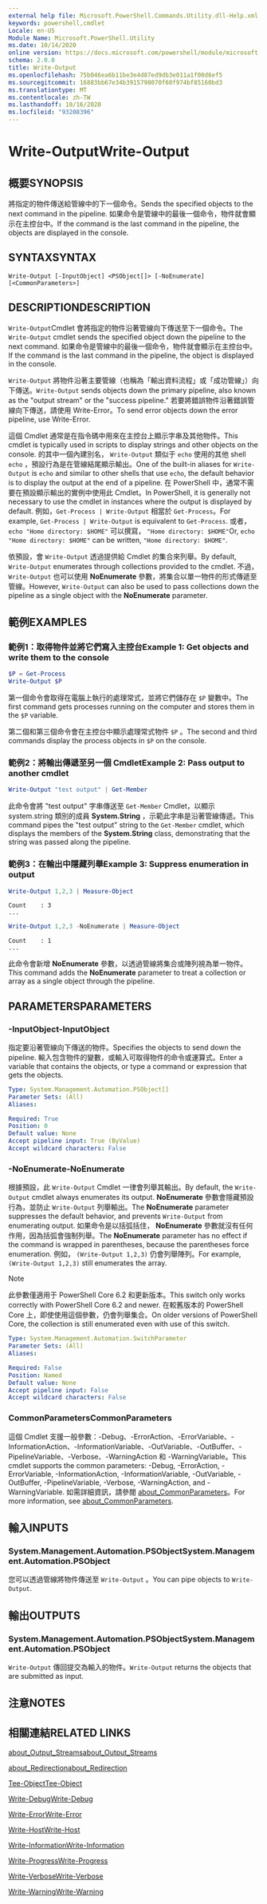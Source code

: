 ```yaml
---
external help file: Microsoft.PowerShell.Commands.Utility.dll-Help.xml
keywords: powershell,cmdlet
Locale: en-US
Module Name: Microsoft.PowerShell.Utility
ms.date: 10/14/2020
online version: https://docs.microsoft.com/powershell/module/microsoft.powershell.utility/write-output?view=powershell-6&WT.mc_id=ps-gethelp
schema: 2.0.0
title: Write-Output
ms.openlocfilehash: 75b046ea6b11be3e4d87ed9db3e011a1f00d6ef5
ms.sourcegitcommit: 16883bb67e34b3915798070f60f974bf85160bd3
ms.translationtype: MT
ms.contentlocale: zh-TW
ms.lasthandoff: 10/16/2020
ms.locfileid: "93208396"
---
```

# <span data-ttu-id="7816c-103">Write-Output</span><span class="sxs-lookup"><span data-stu-id="7816c-103">Write-Output</span></span>

## <span data-ttu-id="7816c-104">概要</span><span class="sxs-lookup"><span data-stu-id="7816c-104">SYNOPSIS</span></span>
<span data-ttu-id="7816c-105">將指定的物件傳送給管線中的下一個命令。</span><span class="sxs-lookup"><span data-stu-id="7816c-105">Sends the specified objects to the next command in the pipeline.</span></span> <span data-ttu-id="7816c-106">如果命令是管線中的最後一個命令，物件就會顯示在主控台中。</span><span class="sxs-lookup"><span data-stu-id="7816c-106">If the command is the last command in the pipeline, the objects are displayed in the console.</span></span>

## <span data-ttu-id="7816c-107">SYNTAX</span><span class="sxs-lookup"><span data-stu-id="7816c-107">SYNTAX</span></span>

```
Write-Output [-InputObject] <PSObject[]> [-NoEnumerate] [<CommonParameters>]
```

## <span data-ttu-id="7816c-108">DESCRIPTION</span><span class="sxs-lookup"><span data-stu-id="7816c-108">DESCRIPTION</span></span>

<span data-ttu-id="7816c-109">`Write-Output`Cmdlet 會將指定的物件沿著管線向下傳送至下一個命令。</span><span class="sxs-lookup"><span data-stu-id="7816c-109">The `Write-Output` cmdlet sends the specified object down the pipeline to the next command.</span></span>
<span data-ttu-id="7816c-110">如果命令是管線中的最後一個命令，物件就會顯示在主控台中。</span><span class="sxs-lookup"><span data-stu-id="7816c-110">If the command is the last command in the pipeline, the object is displayed in the console.</span></span>

<span data-ttu-id="7816c-111">`Write-Output` 將物件沿著主要管線（也稱為「輸出資料流程」或「成功管線」）向下傳送。</span><span class="sxs-lookup"><span data-stu-id="7816c-111">`Write-Output` sends objects down the primary pipeline, also known as the "output stream" or the "success pipeline."</span></span> <span data-ttu-id="7816c-112">若要將錯誤物件沿著錯誤管線向下傳送，請使用 Write-Error。</span><span class="sxs-lookup"><span data-stu-id="7816c-112">To send error objects down the error pipeline, use Write-Error.</span></span>

<span data-ttu-id="7816c-113">這個 Cmdlet 通常是在指令碼中用來在主控台上顯示字串及其他物件。</span><span class="sxs-lookup"><span data-stu-id="7816c-113">This cmdlet is typically used in scripts to display strings and other objects on the console.</span></span> <span data-ttu-id="7816c-114">的其中一個內建別名， `Write-Output` 類似于 `echo` 使用的其他 shell `echo` ，預設行為是在管線結尾顯示輸出。</span><span class="sxs-lookup"><span data-stu-id="7816c-114">One of the built-in aliases for `Write-Output` is `echo` and similar to other shells that use `echo`, the default behavior is to display the output at the end of a pipeline.</span></span> <span data-ttu-id="7816c-115">在 PowerShell 中，通常不需要在預設顯示輸出的實例中使用此 Cmdlet。</span><span class="sxs-lookup"><span data-stu-id="7816c-115">In PowerShell, it is generally not necessary to use the cmdlet in instances where the output is displayed by default.</span></span> <span data-ttu-id="7816c-116">例如，`Get-Process | Write-Output` 相當於 `Get-Process`。</span><span class="sxs-lookup"><span data-stu-id="7816c-116">For example, `Get-Process | Write-Output` is equivalent to `Get-Process`.</span></span> <span data-ttu-id="7816c-117">或者， `echo "Home directory: $HOME"` 可以撰寫， `"Home directory: $HOME"`</span><span class="sxs-lookup"><span data-stu-id="7816c-117">Or, `echo "Home directory: $HOME"` can be written, `"Home directory: $HOME"`.</span></span>

<span data-ttu-id="7816c-118">依預設，會 `Write-Output` 透過提供給 Cmdlet 的集合來列舉。</span><span class="sxs-lookup"><span data-stu-id="7816c-118">By default, `Write-Output` enumerates through collections provided to the cmdlet.</span></span> <span data-ttu-id="7816c-119">不過， `Write-Output` 也可以使用 **NoEnumerate** 參數，將集合以單一物件的形式傳遞至管線。</span><span class="sxs-lookup"><span data-stu-id="7816c-119">However, `Write-Output` can also be used to pass collections down the pipeline as a single object with the **NoEnumerate** parameter.</span></span>

## <span data-ttu-id="7816c-120">範例</span><span class="sxs-lookup"><span data-stu-id="7816c-120">EXAMPLES</span></span>

### <span data-ttu-id="7816c-121">範例1：取得物件並將它們寫入主控台</span><span class="sxs-lookup"><span data-stu-id="7816c-121">Example 1: Get objects and write them to the console</span></span>

```powershell
$P = Get-Process
Write-Output $P
```

<span data-ttu-id="7816c-122">第一個命令會取得在電腦上執行的處理常式，並將它們儲存在 `$P` 變數中。</span><span class="sxs-lookup"><span data-stu-id="7816c-122">The first command gets processes running on the computer and stores them in the `$P` variable.</span></span>

<span data-ttu-id="7816c-123">第二個和第三個命令會在主控台中顯示處理常式物件 `$P` 。</span><span class="sxs-lookup"><span data-stu-id="7816c-123">The second and third commands display the process objects in `$P` on the console.</span></span>

### <span data-ttu-id="7816c-124">範例2：將輸出傳遞至另一個 Cmdlet</span><span class="sxs-lookup"><span data-stu-id="7816c-124">Example 2: Pass output to another cmdlet</span></span>

```powershell
Write-Output "test output" | Get-Member
```

<span data-ttu-id="7816c-125">此命令會將 "test output" 字串傳送至 `Get-Member` Cmdlet，以顯示 system.string 類別的成員 **System.String** ，示範此字串是沿著管線傳遞。</span><span class="sxs-lookup"><span data-stu-id="7816c-125">This command pipes the "test output" string to the `Get-Member` cmdlet, which displays the members of the **System.String** class, demonstrating that the string was passed along the pipeline.</span></span>

### <span data-ttu-id="7816c-126">範例3：在輸出中隱藏列舉</span><span class="sxs-lookup"><span data-stu-id="7816c-126">Example 3: Suppress enumeration in output</span></span>

```powershell
Write-Output 1,2,3 | Measure-Object
```

```Output
Count    : 3
...
```

```powershell
Write-Output 1,2,3 -NoEnumerate | Measure-Object
```

```Output
Count    : 1
...
```

<span data-ttu-id="7816c-127">此命令會新增 **NoEnumerate** 參數，以透過管線將集合或陣列視為單一物件。</span><span class="sxs-lookup"><span data-stu-id="7816c-127">This command adds the **NoEnumerate** parameter to treat a collection or array as a single object through the pipeline.</span></span>

## <span data-ttu-id="7816c-128">PARAMETERS</span><span class="sxs-lookup"><span data-stu-id="7816c-128">PARAMETERS</span></span>

### <span data-ttu-id="7816c-129">-InputObject</span><span class="sxs-lookup"><span data-stu-id="7816c-129">-InputObject</span></span>

<span data-ttu-id="7816c-130">指定要沿著管線向下傳送的物件。</span><span class="sxs-lookup"><span data-stu-id="7816c-130">Specifies the objects to send down the pipeline.</span></span> <span data-ttu-id="7816c-131">輸入包含物件的變數，或輸入可取得物件的命令或運算式。</span><span class="sxs-lookup"><span data-stu-id="7816c-131">Enter a variable that contains the objects, or type a command or expression that gets the objects.</span></span>

```yaml
Type: System.Management.Automation.PSObject[]
Parameter Sets: (All)
Aliases:

Required: True
Position: 0
Default value: None
Accept pipeline input: True (ByValue)
Accept wildcard characters: False
```

### <span data-ttu-id="7816c-132">-NoEnumerate</span><span class="sxs-lookup"><span data-stu-id="7816c-132">-NoEnumerate</span></span>

<span data-ttu-id="7816c-133">根據預設，此 `Write-Output` Cmdlet 一律會列舉其輸出。</span><span class="sxs-lookup"><span data-stu-id="7816c-133">By default, the `Write-Output` cmdlet always enumerates its output.</span></span> <span data-ttu-id="7816c-134">**NoEnumerate** 參數會隱藏預設行為，並防止 `Write-Output` 列舉輸出。</span><span class="sxs-lookup"><span data-stu-id="7816c-134">The **NoEnumerate** parameter suppresses the default behavior, and prevents `Write-Output` from enumerating output.</span></span> <span data-ttu-id="7816c-135">如果命令是以括弧括住， **NoEnumerate** 參數就沒有任何作用，因為括弧會強制列舉。</span><span class="sxs-lookup"><span data-stu-id="7816c-135">The **NoEnumerate** parameter has no effect if the command is wrapped in parentheses, because the parentheses force enumeration.</span></span> <span data-ttu-id="7816c-136">例如， `(Write-Output 1,2,3)` 仍會列舉陣列。</span><span class="sxs-lookup"><span data-stu-id="7816c-136">For example, `(Write-Output 1,2,3)` still enumerates the array.</span></span>

> [!NOTE]
> <span data-ttu-id="7816c-137">此參數僅適用于 PowerShell Core 6.2 和更新版本。</span><span class="sxs-lookup"><span data-stu-id="7816c-137">This switch only works correctly with PowerShell Core 6.2 and newer.</span></span> <span data-ttu-id="7816c-138">在較舊版本的 PowerShell Core 上，即使使用這個參數，仍會列舉集合。</span><span class="sxs-lookup"><span data-stu-id="7816c-138">On older versions of PowerShell Core, the collection is still enumerated even with use of this switch.</span></span>

```yaml
Type: System.Management.Automation.SwitchParameter
Parameter Sets: (All)
Aliases:

Required: False
Position: Named
Default value: None
Accept pipeline input: False
Accept wildcard characters: False
```

### <span data-ttu-id="7816c-139">CommonParameters</span><span class="sxs-lookup"><span data-stu-id="7816c-139">CommonParameters</span></span>

<span data-ttu-id="7816c-140">這個 Cmdlet 支援一般參數：-Debug、-ErrorAction、-ErrorVariable、-InformationAction、-InformationVariable、-OutVariable、-OutBuffer、-PipelineVariable、-Verbose、-WarningAction 和 -WarningVariable。</span><span class="sxs-lookup"><span data-stu-id="7816c-140">This cmdlet supports the common parameters: -Debug, -ErrorAction, -ErrorVariable, -InformationAction, -InformationVariable, -OutVariable, -OutBuffer, -PipelineVariable, -Verbose, -WarningAction, and -WarningVariable.</span></span> <span data-ttu-id="7816c-141">如需詳細資訊，請參閱 [about_CommonParameters](https://go.microsoft.com/fwlink/?LinkID=113216)。</span><span class="sxs-lookup"><span data-stu-id="7816c-141">For more information, see [about_CommonParameters](https://go.microsoft.com/fwlink/?LinkID=113216).</span></span>

## <span data-ttu-id="7816c-142">輸入</span><span class="sxs-lookup"><span data-stu-id="7816c-142">INPUTS</span></span>

### <span data-ttu-id="7816c-143">System.Management.Automation.PSObject</span><span class="sxs-lookup"><span data-stu-id="7816c-143">System.Management.Automation.PSObject</span></span>

<span data-ttu-id="7816c-144">您可以透過管線將物件傳送至 `Write-Output` 。</span><span class="sxs-lookup"><span data-stu-id="7816c-144">You can pipe objects to `Write-Output`.</span></span>

## <span data-ttu-id="7816c-145">輸出</span><span class="sxs-lookup"><span data-stu-id="7816c-145">OUTPUTS</span></span>

### <span data-ttu-id="7816c-146">System.Management.Automation.PSObject</span><span class="sxs-lookup"><span data-stu-id="7816c-146">System.Management.Automation.PSObject</span></span>

<span data-ttu-id="7816c-147">`Write-Output` 傳回提交為輸入的物件。</span><span class="sxs-lookup"><span data-stu-id="7816c-147">`Write-Output` returns the objects that are submitted as input.</span></span>

## <span data-ttu-id="7816c-148">注意</span><span class="sxs-lookup"><span data-stu-id="7816c-148">NOTES</span></span>

## <span data-ttu-id="7816c-149">相關連結</span><span class="sxs-lookup"><span data-stu-id="7816c-149">RELATED LINKS</span></span>

[<span data-ttu-id="7816c-150">about_Output_Streams</span><span class="sxs-lookup"><span data-stu-id="7816c-150">about_Output_Streams</span></span>](../Microsoft.PowerShell.Core/About/about_Output_Streams.md)

[<span data-ttu-id="7816c-151">about_Redirection</span><span class="sxs-lookup"><span data-stu-id="7816c-151">about_Redirection</span></span>](../Microsoft.PowerShell.Core/About/about_Redirection.md)

[<span data-ttu-id="7816c-152">Tee-Object</span><span class="sxs-lookup"><span data-stu-id="7816c-152">Tee-Object</span></span>](Tee-Object.md)

[<span data-ttu-id="7816c-153">Write-Debug</span><span class="sxs-lookup"><span data-stu-id="7816c-153">Write-Debug</span></span>](Write-Debug.md)

[<span data-ttu-id="7816c-154">Write-Error</span><span class="sxs-lookup"><span data-stu-id="7816c-154">Write-Error</span></span>](Write-Error.md)

[<span data-ttu-id="7816c-155">Write-Host</span><span class="sxs-lookup"><span data-stu-id="7816c-155">Write-Host</span></span>](Write-Host.md)

[<span data-ttu-id="7816c-156">Write-Information</span><span class="sxs-lookup"><span data-stu-id="7816c-156">Write-Information</span></span>](Write-Information.md)

[<span data-ttu-id="7816c-157">Write-Progress</span><span class="sxs-lookup"><span data-stu-id="7816c-157">Write-Progress</span></span>](Write-Progress.md)

[<span data-ttu-id="7816c-158">Write-Verbose</span><span class="sxs-lookup"><span data-stu-id="7816c-158">Write-Verbose</span></span>](Write-Verbose.md)

[<span data-ttu-id="7816c-159">Write-Warning</span><span class="sxs-lookup"><span data-stu-id="7816c-159">Write-Warning</span></span>](Write-Warning.md)
